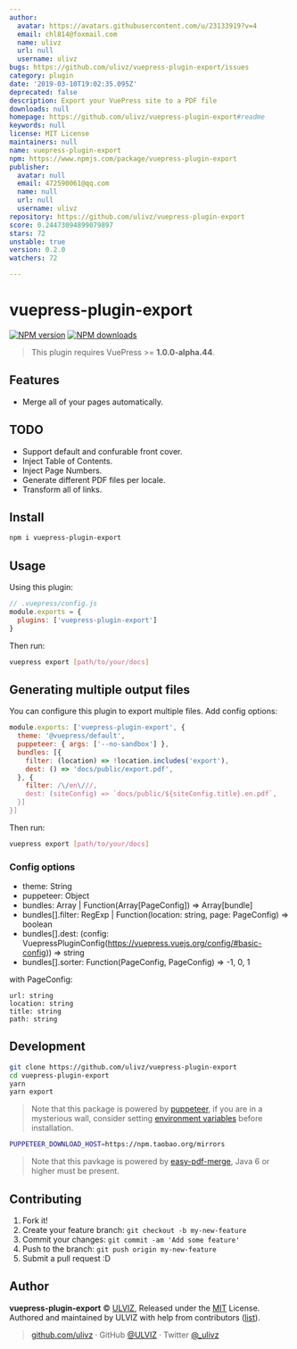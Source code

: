 ```yaml
---
author:
  avatar: https://avatars.githubusercontent.com/u/23133919?v=4
  email: chl814@foxmail.com
  name: ulivz
  url: null
  username: ulivz
bugs: https://github.com/ulivz/vuepress-plugin-export/issues
category: plugin
date: '2019-03-10T19:02:35.095Z'
deprecated: false
description: Export your VuePress site to a PDF file
downloads: null
homepage: https://github.com/ulivz/vuepress-plugin-export#readme
keywords: null
license: MIT License
maintainers: null
name: vuepress-plugin-export
npm: https://www.npmjs.com/package/vuepress-plugin-export
publisher:
  avatar: null
  email: 472590061@qq.com
  name: null
  url: null
  username: ulivz
repository: https://github.com/ulivz/vuepress-plugin-export
score: 0.24473094899079897
stars: 72
unstable: true
version: 0.2.0
watchers: 72

---
```


# vuepress-plugin-export

[![NPM version](https://badgen.net/npm/v/vuepress-plugin-export)](https://npmjs.com/package/vuepress-plugin-export) [![NPM downloads](https://badgen.net/npm/dm/vuepress-plugin-export)](https://npmjs.com/package/vuepress-plugin-export)

> This plugin requires VuePress >= **1.0.0-alpha.44**.

## Features

- Merge all of your pages automatically.

## TODO

- Support default and confurable front cover.
- Inject Table of Contents.
- Inject Page Numbers.
- Generate different PDF files per locale.
- Transform all of links.

## Install

```bash
npm i vuepress-plugin-export
```

## Usage

Using this plugin:

```javascript
// .vuepress/config.js
module.exports = {
  plugins: ['vuepress-plugin-export']
}
```

Then run:

```bash
vuepress export [path/to/your/docs]
```

## Generating multiple output files

You can configure this plugin to export multiple files.
Add config options:

```javascript
module.exports: ['vuepress-plugin-export', {
  theme: '@vuepress/default',
  puppeteer: { args: ['--no-sandbox'] },
  bundles: [{
    filter: (location) => !location.includes('export'),
    dest: () => 'docs/public/export.pdf',
  }, {
    filter: /\/en\///,
    dest: (siteConfig) => `docs/public/${siteConfig.title}.en.pdf`,
  }]
}]
```

Then run:

```bash
vuepress export [path/to/your/docs]
```

### Config options
- theme: String
- puppeteer: Object
- bundles: Array | Function(Array[PageConfig]) => Array[bundle]
- bundles[].filter: RegExp | Function(location: string, page: PageConfig) => boolean
- bundles[].dest: (config: VuepressPluginConfig(https://vuepress.vuejs.org/config/#basic-config)) => string
- bundles[].sorter: Function(PageConfig, PageConfig) => -1, 0, 1

with PageConfig:
```
url: string
location: string
title: string
path: string
```

## Development

```bash
git clone https://github.com/ulivz/vuepress-plugin-export
cd vuepress-plugin-export
yarn
yarn export
```

> Note that this package is powered by [puppeteer](https://github.com/GoogleChrome/puppeteer), if you are in a mysterious wall, consider setting [environment variables](https://github.com/GoogleChrome/puppeteer/blob/v1.11.0/docs/api.md#environment-variables) before installation.

```bash
PUPPETEER_DOWNLOAD_HOST=https://npm.taobao.org/mirrors
```

> Note that this pavkage is powered by [easy-pdf-merge](https://github.com/karuppiah7890/easy-pdf-merge), Java 6 or higher must be present.

## Contributing

1. Fork it!
2. Create your feature branch: `git checkout -b my-new-feature`
3. Commit your changes: `git commit -am 'Add some feature'`
4. Push to the branch: `git push origin my-new-feature`
5. Submit a pull request :D


## Author

**vuepress-plugin-export** © [ULVIZ](https://github.com/ulivz), Released under the [MIT](./LICENSE) License.<br>
Authored and maintained by ULVIZ with help from contributors ([list](https://github.com/ulivz/vuepress-plugin-export/contributors)).

> [github.com/ulivz](https://github.com/ulivz) · GitHub [@ULVIZ](https://github.com/ulivz) · Twitter [@_ulivz](https://twitter.com/_ulivz)
